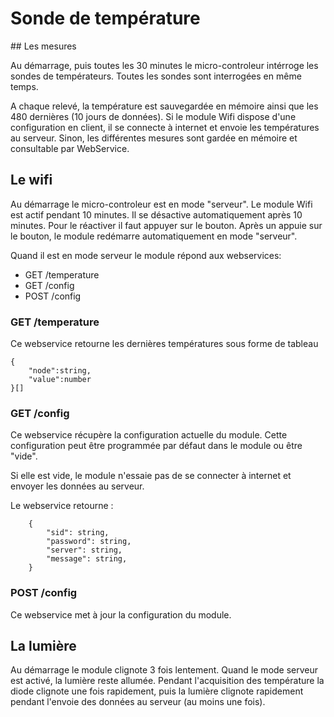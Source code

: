 # Sonde de température

## Les mesures

Au démarrage, puis toutes les 30 minutes le micro-controleur intérroge les sondes de températeurs. Toutes les sondes sont interrogées en même temps.

A chaque relevé, la température est sauvegardée en mémoire ainsi que les 480 dernières (10 jours de données). Si le module Wifi dispose d'une configuration en client, il se connecte à internet et envoie les températures au serveur. Sinon, les différentes mesures sont gardée en mémoire et consultable par WebService.

## Le wifi

Au démarrage le micro-controleur est en mode "serveur". Le module Wifi est actif pendant 10 minutes. Il se désactive automatiquement après 10 minutes. Pour le réactiver il faut appuyer sur le bouton.
Après un appuie sur le bouton, le module redémarre automatiquement en mode "serveur".

Quand il est en mode serveur le module répond aux webservices: 
 
  - GET /temperature
  - GET /config
  - POST /config

### GET /temperature

Ce webservice retourne les dernières températures sous forme de tableau

```
{
    "node":string,
    "value":number
}[]
```

### GET /config

Ce webservice récupère la configuration actuelle du module. Cette configuration peut être programmée par défaut dans le module ou être "vide".

Si elle est vide, le module n'essaie pas de se connecter à internet et envoyer les données au serveur.

Le webservice retourne :

```
    {
        "sid": string,
        "password": string,
        "server": string,
        "message": string,
    }
```

### POST /config

Ce webservice met à jour la configuration du module.


## La lumière

Au démarrage le module clignote 3 fois lentement. Quand le mode serveur est activé, la lumière reste allumée. Pendant l'acquisition des température la diode clignote une fois rapidement, puis la lumière clignote rapidement pendant l'envoie des données au serveur (au moins une fois).
